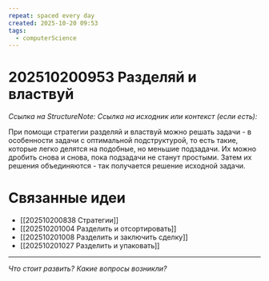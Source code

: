 ```yaml
---
repeat: spaced every day
created: 2025-10-20 09:53
tags:
  - computerScience
---
```

# 202510200953 Разделяй и властвуй

*Ссылка на StructureNote:*
*Ссылка на исходник или контекст (если есть):*

При помощи стратегии разделяй и властвуй можно решать задачи - в особенности задачи с оптимальной подструктурой, то есть такие, которые легко делятся на подобные, но меньшие подзадачи. Их можно дробить снова и снова, пока подзадачи не станут простыми. Затем их решения объединяются - так получается решение исходной задачи.

# Связанные идеи

- [[202510200838 Стратегии]]
- [[202510201004 Разделить и отсортировать]]
- [[202510201008 Разделить и заключить сделку]]
- [[202510201027 Разделить и упаковать]]

---

*Что стоит развить? Какие вопросы возникли?*

